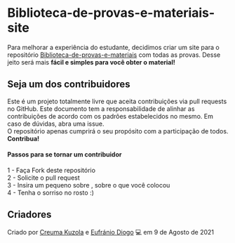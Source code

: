 # Biblioteca-de-provas-e-materiais-site

Para melhorar a experiência do estudante, decidimos criar um site para o repositório <a href= "https://github.com/Creuma-Kuzola/Biblioteca-de-provas-e-materiais"> Biblioteca-de-provas-e-materiais</a> com todas as provas.
Desse jeito será mais <b> fácil e simples para você obter o material! </b>

## Seja um dos contribuidores

Este é um projeto totalmente livre que aceita contribuições via pull requests no GitHub. Este documento tem a responsabilidade de alinhar as contribuições de acordo com os padrões estabelecidos no mesmo. Em caso de dúvidas, abra uma issue.
<br>
O repositório apenas cumprirá o seu propósito com a participação de todos. <b> Contribua! </b>

#### Passos para se tornar um contribuidor

1 - Faça Fork deste repositório <br>
2 - Solicite o pull request <br>
3 - Insira um pequeno sobre , sobre o que você colocou <br>
4 - Tenha o sorriso no rosto :) 

## Criadores 

Criado por <a href="https://github.com/Creuma-Kuzola">Creuma Kuzola</a>  e  <a href="https://github.com/EufranioDiogo">Eufránio Diogo</a> 💻 em 9 de Agosto de 2021


